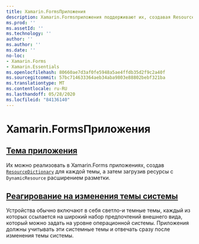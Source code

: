 ```yaml
---
title: Xamarin.FormsПриложения
description: Xamarin.Formsприложения поддерживают их, создавая ResourceDictionary для каждой темы, а затем загружая ресурсы с помощью расширения разметки DynamicResource.
ms.prod: ''
ms.assetId: ''
ms.technology: ''
author: ''
ms.author: ''
ms.date: ''
no-loc:
- Xamarin.Forms
- Xamarin.Essentials
ms.openlocfilehash: 80660ae7d3af0fe5948a5ae4ffdb35d2f9c2a40f
ms.sourcegitcommit: 57bc714633364aeb34aba9803e88802bebf321ba
ms.translationtype: MT
ms.contentlocale: ru-RU
ms.lasthandoff: 05/28/2020
ms.locfileid: "84136140"
---
```

# <a name="theming-a-xamarinforms-application"></a>Xamarin.FormsПриложения

## <a name="theme-an-application"></a>[Тема приложения](theming.md)

Их можно реализовать в Xamarin.Forms приложениях, создав [`ResourceDictionary`](xref:Xamarin.Forms.ResourceDictionary) для каждой темы, а затем загрузив ресурсы с `DynamicResource` расширением разметки.

## <a name="respond-to-system-theme-changes"></a>[Реагирование на изменения темы системы](system-theme-changes.md)

Устройства обычно включают в себя светло-и темные темы, каждый из которых ссылается на широкий набор предпочтений внешнего вида, который можно задать на уровне операционной системы. Приложения должны учитывать эти системные темы и отвечать сразу после изменения темы системы.
